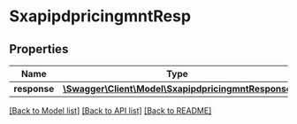 # SxapipdpricingmntResp

## Properties
Name | Type | Description | Notes
------------ | ------------- | ------------- | -------------
**response** | [**\Swagger\Client\Model\SxapipdpricingmntResponse**](SxapipdpricingmntResponse.md) |  | [optional] 

[[Back to Model list]](../README.md#documentation-for-models) [[Back to API list]](../README.md#documentation-for-api-endpoints) [[Back to README]](../README.md)


